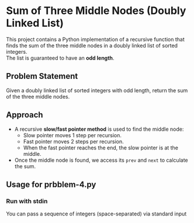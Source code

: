 # Sum of Three Middle Nodes (Doubly Linked List)

This project contains a Python implementation of a recursive function that finds the sum of the three middle nodes in a doubly linked list of sorted integers.  
The list is guaranteed to have an **odd length**.

## Problem Statement
Given a doubly linked list of sorted integers with odd length, return the sum of the three middle nodes.  


## Approach
- A recursive **slow/fast pointer method** is used to find the middle node:
  - Slow pointer moves 1 step per recursion.
  - Fast pointer moves 2 steps per recursion.
  - When the fast pointer reaches the end, the slow pointer is at the middle.
- Once the middle node is found, we access its `prev` and `next` to calculate the sum.


## Usage for prbblem-4.py
### Run with stdin
You can pass a sequence of integers (space-separated) via standard input